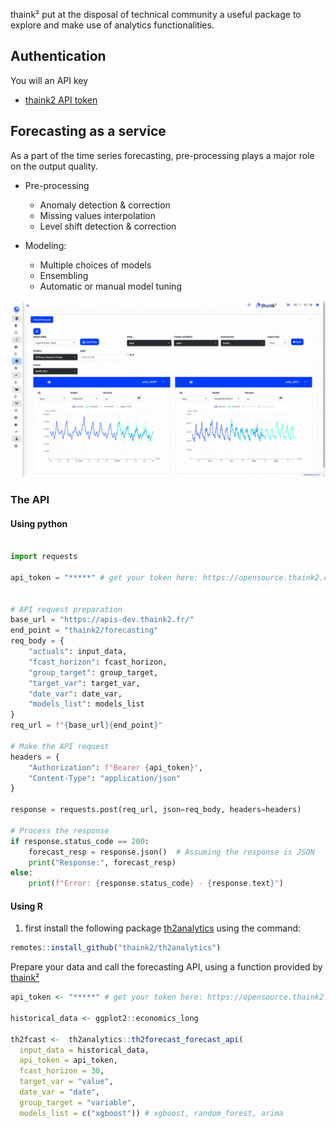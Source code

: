 thaink² put at the disposal of technical community  a useful package to explore and make use of analytics functionalities. 


## Authentication 

You will an API key

* [thaink2 API token](https://opensource.thaink2.com/app/th2token)

## Forecasting as a service 

As a part of the time series forecasting, pre-processing plays a major role on the output quality. 

* Pre-processing
  - Anomaly detection & correction
  - Missing values interpolation 
  - Level shift detection & correction


* Modeling:

  - Multiple choices of models
  - Ensembling
  - Automatic or manual model tuning

![forecasting](https://github.com/thaink2/th2analytics/blob/main/images/forecasting_demo.gif)

### The API

#### Using python


```python

import requests

api_token = "*****" # get your token here: https://opensource.thaink2.com/app/th2token


# API request preparation
base_url = "https://apis-dev.thaink2.fr/"
end_point = "thaink2/forecasting"
req_body = {
    "actuals": input_data,
    "fcast_horizon": fcast_horizon,
    "group_target": group_target,
    "target_var": target_var,
    "date_var": date_var,
    "models_list": models_list
}
req_url = f"{base_url}{end_point}"

# Make the API request
headers = {
    "Authorization": f"Bearer {api_token}",
    "Content-Type": "application/json"
}

response = requests.post(req_url, json=req_body, headers=headers)

# Process the response
if response.status_code == 200:
    forecast_resp = response.json()  # Assuming the response is JSON
    print("Response:", forecast_resp)
else:
    print(f"Error: {response.status_code} - {response.text}")

```

#### Using R

1. first install the following package
[th2analytics](https://github.com/thaink2/th2analytics) using the command:

```r
remotes::install_github("thaink2/th2analytics")
```

Prepare your data and call the forecasting API, using a function provided by [thaink²](https://thaink2.com/) 

```r
api_token <- "*****" # get your token here: https://opensource.thaink2.com/app/th2token

historical_data <- ggplot2::economics_long

th2fcast <-  th2analytics::th2forecast_forecast_api(
  input_data = historical_data,
  api_token = api_token,
  fcast_horizon = 30,
  target_var = "value",
  date_var = "date",
  group_target = "variable",
  models_list = c("xgboost")) # xgboost, random_forest, arima
```



